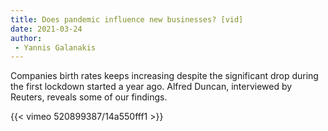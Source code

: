 ```yaml
---
title: Does pandemic influence new businesses? [vid]
date: 2021-03-24
author: 
 - Yannis Galanakis
---
```


Companies birth rates keeps increasing despite the significant drop during the first lockdown started a year ago. Alfred Duncan, interviewed by Reuters, reveals some of our findings.
<!--more-->


{{< vimeo 520899387/14a550fff1 >}}



